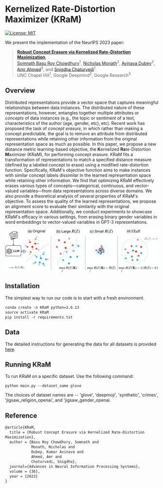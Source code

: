 # Kernelized Rate-Distortion Maximizer (KRaM)
[![License: MIT](https://img.shields.io/badge/License-MIT-green``.svg)](https://opensource.org/licenses/MIT)


We present the implementation of the NeurIPS 2023 paper:

> [**Robust Concept Erasure via Kernelized Rate-Distortion Maximization**](),<br/>
[Somnath Basu Roy Chowdhury](https://www.cs.unc.edu/~somnath/)<sup>1</sup>, [Nicholas Monath](https://people.cs.umass.edu/~nmonath/)<sup>2</sup>, [Avinava Dubey](https://scholar.google.co.in/citations?user=tBbUAfsAAAAJ&hl=en)<sup>3</sup>, [Amr Ahmed](https://scholar.google.co.in/citations?user=tBbUAfsAAAAJ&hl=en)<sup>3</sup>, and [Snigdha Chaturvedi](https://sites.google.com/site/snigdhac/)<sup>1</sup>. <br>
UNC Chapel Hill<sup>1</sup>,  Google Deepmind<sup>2</sup>, Google Research<sup>3</sup>


## Overview
Distributed representations provide a vector space that captures meaningful relationships between data instances.  The distributed nature of these representations, however, entangles together multiple attributes or <i>concepts</i> of data instances (e.g., the topic or sentiment of a text, characteristics of the author (age, gender, etc), etc).  Recent work has proposed the task of <i>concept erasure</i>, in which rather than making a concept predictable, the goal is to remove an attribute from distributed representations while retaining other information from the original representation space as much as possible.  In this paper, we propose a new distance metric learning-based objective, the <b>K</b>ernelized <b>Ra</b>te-Distortion <b>M</b>aximizer (KRaM), for performing concept erasure. KRaM fits a transformation of representations to match a specified distance measure (defined by a labeled concept to erase) using a modified rate-distortion function. Specifically, KRaM's objective function aims to make instances with similar concept labels dissimilar in the learned representation space while retaining other information.  We find that optimizing KRaM effectively erases various types of concepts—categorical, continuous, and vector-valued variables—from data representations across diverse domains. We also provide a theoretical analysis of several properties of KRaM's objective. To assess the quality of the learned representations, we propose an alignment score to evaluate their similarity with the original representation space. Additionally, we conduct experiments to showcase KRaM's efficacy in various settings, from erasing binary gender variables in word embeddings to vector-valued variables in GPT-3 representations.

![alt text](https://github.com/brcsomnath/KRaM/blob/master/data/figures/scenarios.png?raw=true)

## Installation
The simplest way to run our code is to start with a fresh environment.
```
conda create -n KRaM python=3.6.13
source activate KRaM
pip install -r requirements.txt
```

## Data 

The detailed instructions for generating the data for all datasets is provided [here](data/README.md). 

## Running KRaM

To run KRaM on a specific dataset. Use the following command:

```
python main.py --dataset_name glove
```

The choices of dataset names are -- 'glove', 'deepmoji', 'synthetic', 'crimes', 'jigsaw_religion_openai', and 'jigsaw_gender_openai.


## Reference


```
@article{KRaM,
  title = {Robust Concept Erasure via Kernelized Rate-Distortion Maximization},
  author = {Basu Roy Chowdhury, Somnath and 
            Monath, Nicholas and
            Dubey, Kumar Avinava and
            Ahmed, Amr and
            Chaturvedi, Snigdha},
  journal={Advances in Neural Information Processing Systems},
  volume = {36},
  year = {2023}
}
```